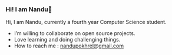 ### Hi! I am Nandu👋

Hi, I am Nandu, currently a fourth year Computer Science student. 
- I’m willing to collaborate on open source projects.
- Love learning and doing challenging things.
- How to reach me : nandupokhrel@gmail.com
